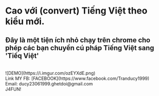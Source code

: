 # Cao với (convert) Tiếng Việt theo kiểu mới.
## Đây là một tiện ích nhỏ chạy trên chrome cho phép các bạn chuyển cú pháp Tiếng Việt sang 'Tiếq Việt'
</br>
![DEMO](https://i.imgur.com/ozEYXdE.png)
</br>
Link MY FB: [FACEBOOK](https://www.facebook.com/Tranducy1999)
</br>
Email: ducy23061999.ghetdoi@gmail.com
</br>
J4FUN!